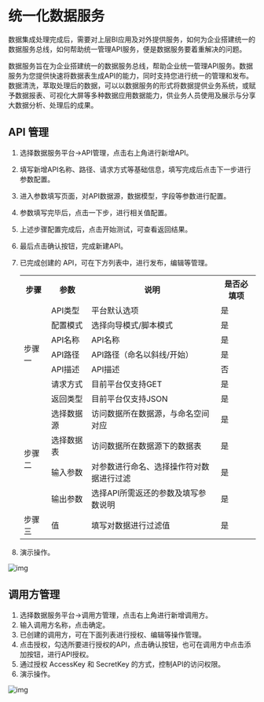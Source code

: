 # 统一化数据服务

数据集成处理完成后，需要对上层BI应用及对外提供服务，如何为企业搭建统一的数据服务总线，如何帮助统一管理API服务，便是数据服务要着重解决的问题。

数据服务旨在为企业搭建统一的数据服务总线，帮助企业统一管理API服务。数据服务为您提供快速将数据表生成API的能力，同时支持您进行统一的管理和发布。数据清洗，萃取处理后的数据，可以以数据服务的形式将数据提供业务系统，或赋予数据报表、可视化大屏等多种数据应用数据能力，供业务人员使用及展示与分享大数据分析、处理后的成果。

## API 管理

1. 选择数据服务平台->API管理，点击右上角进行新增API。

2. 填写新增API名称、路径、请求方式等基础信息，填写完成后点击下一步进行参数配置。

3. 进入参数填写页面，对API数据源，数据模型，字段等参数进行配置。

4. 参数填写完毕后，点击一下步，进行相关值配置。

5. 上述步骤配置完成后，点击开始测试，可查看返回结果。

6. 最后点击确认按钮，完成新建API。

7. 已完成创建的 API，可在下方列表中，进行发布，编辑等管理。

   <table>
   	<tr>
   	    <th>步骤</th>
   	    <th>参数</th>
   	    <th>说明</th>  
         <th>是否必填项</th>  
   	</tr >
   	<tr >
   	    <td rowspan="7">步骤一</td>
   	    <td>API类型</td>
   	    <td>平台默认选项</td>
         <td>是</td>
   	</tr>
   	<tr>
   	    <td>配置模式</td>
   	    <td>选择向导模式/脚本模式</td>
         <td>是</td>
   	</tr>
   	<tr>
   	    <td>API名称</td>
   	    <td>API名称</td>
         <td>是</td>
   	</tr>
   	<tr>
   	    <td>API路径</td>
   	    <td>API路径（命名以斜线/开始）</td>
         <td>是</td>
   	</tr>
   	<tr>
   	    <td>API描述</td>
   	    <td>API描述</td>
         <td>否</td>
   	</tr>
     <tr>
   	    <td>请求方式</td>
   	    <td>目前平台仅支持GET</td>
         <td>是</td>
   	</tr>
     <tr>
   	    <td>返回类型</td>
   	    <td>目前平台仅支持JSON</td>
         <td>是</td>
   	</tr>
     <tr >
   	    <td rowspan="4">步骤二</td>
   	    <td>选择数据源</td>
   	    <td>访问数据所在数据源，与命名空间对应</td>
         <td>是</td>
   	</tr>
     <tr>
   	    <td>选择数据表</td>
   	    <td>访问数据所在数据源下的数据表</td>
         <td>是</td>
   	</tr>
     <tr>
   	    <td>输入参数</td>
   	    <td>对参数进行命名、选择操作符对数据进行过滤</td>
         <td>是</td>
   	</tr>
     <tr>
   	    <td>输出参数</td>
   	    <td>选择API所需返还的参数及填写参数说明</td>
         <td>是</td>
   	</tr>
     <tr >
   	    <td rowspan="1">步骤三</td>
   	    <td>值</td>
   	    <td>填写对数据进行过滤值</td>
         <td>是</td>
   	</tr>
   </table>

8. 演示操作。

![img](https://intranetproxy.alipay.com/skylark/lark/0/2021/gif/329178/1629787666535-51ec567a-f6b2-4aeb-9323-ecf9cf0f365d.gif)

## 调用方管理

1. 选择数据服务平台->调用方管理，点击右上角进行新增调用方。
2. 输入调用方名称，点击确定。
3. 已创建的调用方，可在下面列表进行授权、编辑等操作管理。
4. 点击授权，勾选所要进行授权的API，点击确认按钮，也可在调用方中点击添加按钮，进行API授权。
5. 通过授权 AccessKey 和 SecretKey 的方式，控制API的访问权限。
6. 演示操作。

![img](https://intranetproxy.alipay.com/skylark/lark/0/2021/gif/329178/1629787701216-06093c39-cab2-4398-b901-5af802b0e163.gif)


